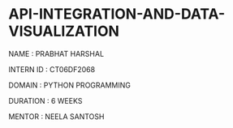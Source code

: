 # API-INTEGRATION-AND-DATA-VISUALIZATION
NAME : PRABHAT HARSHAL

INTERN ID : CT06DF2068

DOMAIN : PYTHON PROGRAMMING

DURATION : 6 WEEKS

MENTOR : NEELA SANTOSH

